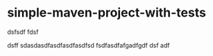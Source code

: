 # simple-maven-project-with-tests
dsfsdf
fdsf

dsff
sdasdasdfasdfasdfasdfsd
fsdfasdfafgadfgdf
dsf
adf
